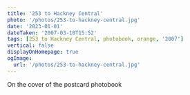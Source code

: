```yaml
---
title: '253 to Hackney Central'
photo: '/photos/253-to-hackney-central.jpg'
date: '2023-01-01'
dateTaken: '2007-03-10T15:52'
tags: [253 to Hackney Central, photobook, orange, '2007']
vertical: false
displayOnHomepage: true
ogImage:
  url: '/photos/253-to-hackney-central.jpg'
---
```

On the cover of the postcard photobook
